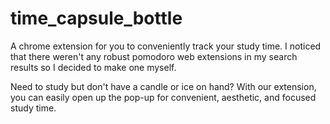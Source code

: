 # time_capsule_bottle
A chrome extension for you to conveniently track your study time. I noticed that there weren't any robust
pomodoro web extensions in my search results so I decided to make one myself.

Need to study but don't have a candle or ice on hand? With our extension, you can easily open up the pop-up for convenient, aesthetic, and focused study time.

